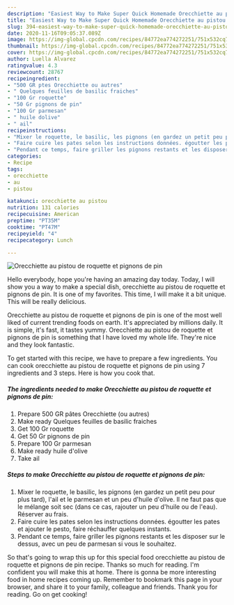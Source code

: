 ```yaml
---
description: "Easiest Way to Make Super Quick Homemade Orecchiette au pistou de roquette et pignons de pin"
title: "Easiest Way to Make Super Quick Homemade Orecchiette au pistou de roquette et pignons de pin"
slug: 394-easiest-way-to-make-super-quick-homemade-orecchiette-au-pistou-de-roquette-et-pignons-de-pin
date: 2020-11-16T09:05:37.089Z
image: https://img-global.cpcdn.com/recipes/84772ea774272251/751x532cq70/orecchiette-au-pistou-de-roquette-et-pignons-de-pin-photo-principale-de-la-recette.jpg
thumbnail: https://img-global.cpcdn.com/recipes/84772ea774272251/751x532cq70/orecchiette-au-pistou-de-roquette-et-pignons-de-pin-photo-principale-de-la-recette.jpg
cover: https://img-global.cpcdn.com/recipes/84772ea774272251/751x532cq70/orecchiette-au-pistou-de-roquette-et-pignons-de-pin-photo-principale-de-la-recette.jpg
author: Luella Alvarez
ratingvalue: 4.3
reviewcount: 28767
recipeingredient:
- "500 GR ptes Orecchiette ou autres"
- " Quelques feuilles de basilic fraiches"
- "100 Gr roquette"
- "50 Gr pignons de pin"
- "100 Gr parmesan"
- " huile dolive"
- " ail"
recipeinstructions:
- "Mixer le roquette, le basilic, les pignons (en gardez un petit peu pour plus tard), l&#39;ail et le parmesan et un peu d&#39;huile d&#39;olive. Il ne faut pas que le mélange soit sec (dans ce cas, rajouter un peu d&#39;huile ou de l&#39;eau). Réserver au frais."
- "Faire cuire les pates selon les instructions données. égoutter les pates et ajouter le pesto, faire réchauffer quelques instants."
- "Pendant ce temps, faire griller les pignons restants et les disposer sur le dessus, avec un peu de parmesan si vous le souhaitez."
categories:
- Recipe
tags:
- orecchiette
- au
- pistou

katakunci: orecchiette au pistou 
nutrition: 131 calories
recipecuisine: American
preptime: "PT35M"
cooktime: "PT47M"
recipeyield: "4"
recipecategory: Lunch

---
```



![Orecchiette au pistou de roquette et pignons de pin](https://img-global.cpcdn.com/recipes/84772ea774272251/751x532cq70/orecchiette-au-pistou-de-roquette-et-pignons-de-pin-photo-principale-de-la-recette.jpg)

Hello everybody, hope you're having an amazing day today. Today, I will show you a way to make a special dish, orecchiette au pistou de roquette et pignons de pin. It is one of my favorites. This time, I will make it a bit unique. This will be really delicious.



Orecchiette au pistou de roquette et pignons de pin is one of the most well liked of current trending foods on earth. It's appreciated by millions daily. It is simple, it's fast, it tastes yummy. Orecchiette au pistou de roquette et pignons de pin is something that I have loved my whole life. They're nice and they look fantastic.


To get started with this recipe, we have to prepare a few ingredients. You can cook orecchiette au pistou de roquette et pignons de pin using 7 ingredients and 3 steps. Here is how you cook that.

<!--inarticleads1-->

##### The ingredients needed to make Orecchiette au pistou de roquette et pignons de pin:

1. Prepare 500 GR pâtes Orecchiette (ou autres)
1. Make ready  Quelques feuilles de basilic fraiches
1. Get 100 Gr roquette
1. Get 50 Gr pignons de pin
1. Prepare 100 Gr parmesan
1. Make ready  huile d&#39;olive
1. Take  ail




<!--inarticleads2-->

##### Steps to make Orecchiette au pistou de roquette et pignons de pin:

1. Mixer le roquette, le basilic, les pignons (en gardez un petit peu pour plus tard), l&#39;ail et le parmesan et un peu d&#39;huile d&#39;olive. Il ne faut pas que le mélange soit sec (dans ce cas, rajouter un peu d&#39;huile ou de l&#39;eau). Réserver au frais.
1. Faire cuire les pates selon les instructions données. égoutter les pates et ajouter le pesto, faire réchauffer quelques instants.
1. Pendant ce temps, faire griller les pignons restants et les disposer sur le dessus, avec un peu de parmesan si vous le souhaitez.




So that's going to wrap this up for this special food orecchiette au pistou de roquette et pignons de pin recipe. Thanks so much for reading. I'm confident you will make this at home. There is gonna be more interesting food in home recipes coming up. Remember to bookmark this page in your browser, and share it to your family, colleague and friends. Thank you for reading. Go on get cooking!
